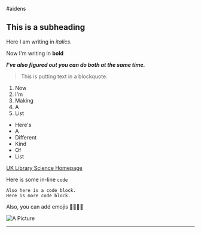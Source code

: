 #aidens

## This is a subheading

Here I am writing in *italics*.

Now I'm writing in **bold**

***I've also figured out you can do both at the same time.***

>This is putting text in a blockquote.

1. Now
2. I'm
3. Making
4. A
5. List

- Here's
- A
- Different
- Kind
- Of
- List

[UK Library Science Homepage](https://ci.uky.edu/sis/academics/library-science)

Here is some in-line `code`

```
Also here is a code block.
Here is more code block.
```

Also, you can add emojis 🥐🎉🤠🎊

![A Picture](https://scontent-ord5-1.xx.fbcdn.net/v/t39.30808-6/294985752_461663045971187_6608397572132790846_n.png?_nc_cat=109&ccb=1-7&_nc_sid=783fdb&_nc_ohc=459p4crCWIgAX8StorV&_nc_ht=scontent-ord5-1.xx&oh=00_AfD_7q33r6F-1PSdNd09neqilpq9B3KRV3uWsR_pyUlq0A&oe=65B9C8FA)

---
